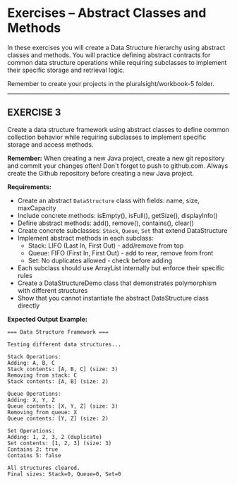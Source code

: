 # **Exercises – Abstract Classes and Methods**

In these exercises you will create a Data Structure hierarchy using abstract classes and methods. You will practice defining abstract contracts for common data structure operations while requiring subclasses to implement their specific storage and retrieval logic.

Remember to create your projects in the pluralsight/workbook-5 folder.

---

## **EXERCISE 3**

Create a data structure framework using abstract classes to define common collection behavior while requiring subclasses to implement specific storage and access methods.

**Remember:** When creating a new Java project, create a new git repository and commit your changes often! Don't forget to push to github.com. Always create the Github repository before creating a new Java project.

**Requirements:**
- Create an abstract `DataStructure` class with fields: name, size, maxCapacity
- Include concrete methods: isEmpty(), isFull(), getSize(), displayInfo()
- Define abstract methods: add(), remove(), contains(), clear()
- Create concrete subclasses: `Stack`, `Queue`, `Set` that extend DataStructure
- Implement abstract methods in each subclass:
    - Stack: LIFO (Last In, First Out) - add/remove from top
    - Queue: FIFO (First In, First Out) - add to rear, remove from front
    - Set: No duplicates allowed - check before adding
- Each subclass should use ArrayList internally but enforce their specific rules
- Create a DataStructureDemo class that demonstrates polymorphism with different structures
- Show that you cannot instantiate the abstract DataStructure class directly

**Expected Output Example:**
```
=== Data Structure Framework ===

Testing different data structures...

Stack Operations:
Adding: A, B, C
Stack contents: [A, B, C] (size: 3)
Removing from stack: C
Stack contents: [A, B] (size: 2)

Queue Operations:
Adding: X, Y, Z
Queue contents: [X, Y, Z] (size: 3)
Removing from queue: X
Queue contents: [Y, Z] (size: 2)

Set Operations:
Adding: 1, 2, 3, 2 (duplicate)
Set contents: [1, 2, 3] (size: 3)
Contains 2: true
Contains 5: false

All structures cleared.
Final sizes: Stack=0, Queue=0, Set=0
```